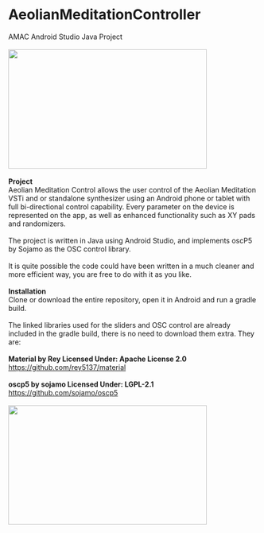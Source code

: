 # AeolianMeditationController
AMAC Android Studio Java Project
<br>
<br>
<img src="http://www.faxinadu.net/images/aeolian_1.png" height="240" width="399">
<br>
<br>
<b>Project</b>
<br>
Aeolian Meditation Control allows the user control of the Aeolian Meditation VSTi and or standalone synthesizer using an Android phone or tablet with full bi-directional control capability. Every parameter on the device is represented on the app, as well as enhanced functionality such as XY pads and randomizers.
<br>
<br>
The project is written in Java using Android Studio, and implements oscP5 by Sojamo as the OSC control library.
<br>
<br>
It is quite possible the code could have been written in a much cleaner and more efficient way, you are free to do with it as you like.
<br>
<br>
<b>Installation</b>
<br>
Clone or download the entire repository, open it in Android and run a gradle build.
<br>
<br>
The linked libraries used for the sliders and OSC control are already included in the gradle build, there is no need to download them extra. They are:
<br>
<br>
<b>Material by Rey Licensed Under: Apache License 2.0</b>
<br>
https://github.com/rey5137/material
<br>
<br>
<b>oscp5 by sojamo Licensed Under: LGPL-2.1</b>
<br>
https://github.com/sojamo/oscp5
<br>
<br>
<img src="http://www.faxinadu.net/images/aeolian_6.png" height="240" width="399">
